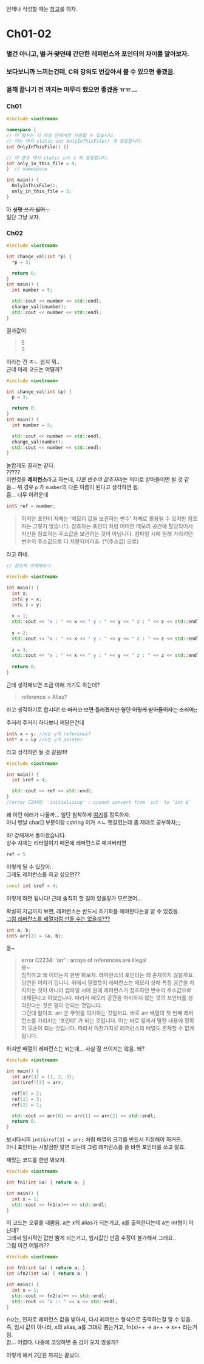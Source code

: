 언제나 작성할 때는 [참고]를 하자.
# Ch01-02
### 별건 아니고, ~~별 거 맞던데~~ 간단한 레퍼런스와 포인터의 차이를 알아보자.
### 보다보니까 느끼는건데, C의 강의도 번갈아서 볼 수 있으면 좋겠음.
### 올해 끝나기 전 까지는 마무리 했으면 좋겠음 ㅠㅠ...

### Ch01

```c++
#include <iostream>

namespace {
// 이 함수는 이 파일 안에서만 사용할 수 있습니다.
// 이는 마치 static int OnlyInThisFile() 과 동일합니다.
int OnlyInThisFile() {}

// 이 변수 역시 static int x 와 동일합니다.
int only_in_this_file = 0;
}  // namespace

int main() {
  OnlyInThisFile();
  only_in_this_file = 3;
}
```

아 ~~설명 쓰기 싫어...~~  
일단 그냥 보자.

### Ch02

```c++
#include <iostream>

int change_val(int *p) {
  *p = 3;

  return 0;
}
int main() {
  int number = 5;

  std::cout << number << std::endl;
  change_val(&number);
  std::cout << number << std::endl;
}
```

결과값이  
> 5  
> 3  

이라는 건 ㅈㄴ 쉽지 뭐..  
근데 아래 코드는 어떨까?  
```c++
#include <iostream>

int change_val(int &p) {
  p = 3;

  return 0;
}
int main() {
  int number = 5;

  std::cout << number << std::endl;
  change_val(number);
  std::cout << number << std::endl;
}
```

놀랍게도 결과는 같다.  
?????  
이런것을 **레퍼런스**라고 하는데, *다른 변수의 참조자*라는 의미로 받아들이면 될 것 같음...
위 경우 `p` 가 `number`의 다른 이름이 된다고 생각하면 됨.  
흠... 너무 어려운데

```c++
int& ref = number;
```

> 하지만 포인터 자체는 '메모리 값을 보관하는 변수' 자체로 활용될 수 있지만 참조자는 그렇지 않습니다. 참조자는 포인터 처럼 어떠한 메모리 공간에 할당되어서 자신을 참조하는 주소값을 보관하는 것이 아닙니다. 컴파일 시에 원래 가리키던 변수의 주소값으로 다 치환되버리죠. (*(주소값) 으로)

라고 하네.

```c++
// 참조자 이해해보기

#include <iostream>

int main() {
  int x;
  int& y = x;
  int& z = y;
  
  x = 1;
  std::cout << "x : " << x << " y : " << y << " z : " << z << std::endl;
  
  y = 2;
  std::cout << "x : " << x << " y : " << y << " z : " << z << std::endl;
    
  z = 3;
  std::cout << "x : " << x << " y : " << y << " z : " << z << std::endl;
  
  return 0;
}
```

근데 생각해보면 조금 이해 가기도 하는데?  
> reference = Alias?  

라고 생각하기로 합시다! ~~또 따지고 보면 틀리겠지만 일단 이렇게 받아들이자는 소리여;;~~  

주저리 주저리 하다보니 깨달은건데
```c++
int& x = y; //x는 y의 reference?
int* x = &y //x는 y의 pointer
```
라고 생각하면 될 것 같음!!!!

```c++
#include <iostream>

int main() {
  int &ref = 4;

  std::cout << ref << std::endl;
}
//error C2440: 'initializing' : cannot convert from 'int' to 'int &'
```

왜 이런 에러가 나올까... 일단 침착하게 [여기]를 정독하자.  
아니 맨날 char[] 부분이랑 cstring 이거 ㅈㄴ 헷갈렸는데 좀 제대로 공부하자;;;

좌! 강해져서 돌아왔습니다.  
상수 자체는 리터럴이기 때문에 레퍼런스로 매겨버리면
```c++
ref = 5
```
이렇게 될 수 있잖아.  
그래도 레퍼런스를 하고 싶으면??
```c++
const int &ref = 4;
```
이렇게 하면 됩니다!
근데 솔직히 할 일이 있을랑가 모르겠어...  

확실히 지금까지 보면, 레퍼런스는 반드시 초기화를 해야한다는걸 알 수 있겠음.  
<u>그럼 레퍼런스를 배열처럼 만들 수는 없을까???</u>
```c++
int a, b;
int& arr[2] = {a, b};
```
응~
> error C2234: 'arr' : arrays of references are illegal  
응~  
침착하고 왜 이러는지 한번 봐보자.
> 레퍼런스의 포인터는 왜 존재하지 않을까요. 당연한 이야기 입니다. 위에서 말했듯이 레퍼런스는 메모리 상에 특정 공간을 차지하는 것이 아니라 컴파일 시에 원래 레퍼런스가 참조하던 변수의 주소값으로 대체된다고 하였습니다. 따라서 메모리 공간을 차지하지 않는 것의 포인터를 생각한다는 것은 말이 안되는 것입니다.  
> 그런데 말이죠. arr 은 무엇을 의미하는 것일까요. 바로 arr 배열의 첫 번째 레퍼런스를 가리키는 '포인터' 가 되는 것입니다. 이는 바로 앞에서 말한 내용에 정확히 모순이 되는 것입니다. 따라서 마찬가지로 레퍼런스의 배열도 존재할 수 없게 됩니다.  

하지만 배열의 레퍼런스는 되는데... 사실 잘 쓰이지는 않음. 왜?
```c++
#include <iostream>

int main() {
  int arr[3] = {1, 2, 3};
  int(&ref)[3] = arr;

  ref[0] = 2;
  ref[1] = 3;
  ref[2] = 1;

  std::cout << arr[0] << arr[1] << arr[2] << std::endl;
  return 0;
}
```
보시다시피 `int(&)ref[3] = arr;` 처럼 배열의 크기를 반드시 지정해야 하거든.  
아니 포인터는 시발점만 알면 되는데 그럼 레퍼런스를 쓸 바엔 포인터를 쓰고 말죠.

재밌는 코드를 한번 봐보자.
```c++
#include <iostream>

int fn1(int &a) { return a; }

int main() {
  int x = 1;
  std::cout << fn1(x)++ << std::endl;
}
```
이 코드는 오류를 내뿜음.
a는 x의 alias가 되는거고, a를 출력한다는데 a는 int형이 아닌데?  
그래서 임시적인 값만 뿜게 되는거고, 임시값인 만큼 수정이 불가해서 그래요..  
그럼 이건 어떨까??
```c++
#include <iostream>

int fn1(int &a) { return a; }
int &fn2(int &a) { return a; }

int main() {
  int x = 1;
  std::cout << fn2(x)++ << std::endl;
  std::cout << "x :: " << x << std::endl;
}
```
`fn2`는, 인자로 레퍼런스 값을 받아서, 다시 레퍼런스 형식으로 출력하는걸 알 수 있음.  
즉, 임시 값이 아니라, x의 alias, a를 그대로 뿜는거고, fn(x)++ → a++ → x++ 라는거임.  
참... 어렵다. 나중에 코딩하면 좀 감이 오지 않을까?

이렇게 해서 2단원 까지는 끝났다.



[참고]: https://heropy.blog/2017/09/30/markdown/
[여기]: https://github.com/VSFe/BJ_Cpp/blob/master/study/chewing%20cpp/%5BExtro%5D%20String.md

